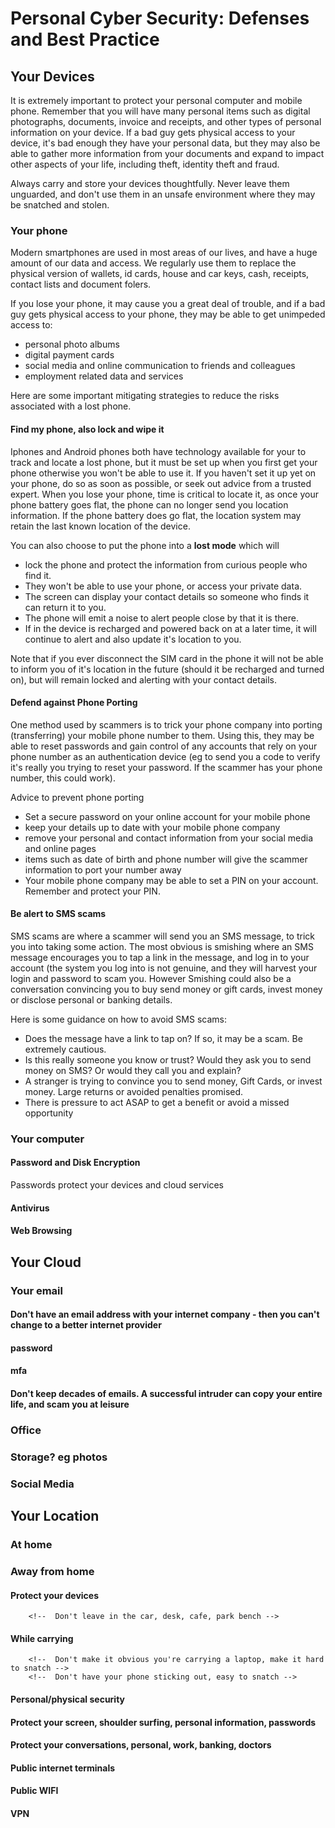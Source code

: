 # Personal Cyber Security: Defenses and Best Practice

## Your Devices
It is extremely important to protect your personal computer and mobile phone. Remember that you will have many personal items such as digital photographs, documents, invoice and receipts, and other types of personal information on your device. If a bad guy gets physical access to your device, it's bad enough they have your personal data, but they may also be able to gather more information from your documents and expand to impact other aspects of your life, including theft, identity theft and fraud.

Always carry and store your devices thoughtfully. Never leave them unguarded, and don't use them in an unsafe environment where they may be snatched and stolen.
### Your phone
Modern smartphones are used in most areas of our lives, and have a huge amount of our data and access. We regularly use them to replace the physical version of wallets, id cards, house and car keys, cash, receipts, contact lists and document folers.

If you lose your phone, it may cause you a great deal of trouble, and if a bad guy gets physical access to your phone, they may be able to get unimpeded access to:
- personal photo albums
- digital payment cards
- social media and online communication to friends and colleagues
- employment related data and services

Here are some important mitigating strategies to reduce the risks associated with a lost phone.
#### Find my phone, also lock and wipe it
Iphones and Android phones both have technology available for your to track and locate a lost phone, but it must be set up when you first get your phone otherwise you won't be able to use it.  If you haven't set it up yet on your phone, do so as soon as possible, or seek out advice from a trusted expert.
When you lose your phone, time is critical to locate it, as once your phone battery goes flat, the phone can no longer send you location information. If the phone battery does go flat, the location system may retain the last known location of the device.

You can also choose to put the phone into a **lost mode** which will
- lock the phone and protect the information from curious people who find it.
 - They won't be able to use your phone, or access your private data.
- The screen can display your contact details so someone who finds it can return it to you.
- The phone will emit a noise to alert people close by that it is there.
- If in the device is recharged and powered back on at a later time, it will continue to alert and also update it's location to you. 

Note that if you ever disconnect the SIM card in the phone it will not be able to inform you of it's location in the future (should it be recharged and turned on), but will remain locked and alerting with your contact details.
#### Defend against Phone Porting
One method used by scammers is to trick your phone company into porting (transferring) your mobile phone number to them. Using this, they may be able to reset passwords and gain control of any accounts that rely on your phone number as an authentication device (eg to send you a code to verify it's really you trying to reset your password. If the scammer has your phone number, this could work).

Advice to prevent phone porting
- Set a secure password on your online account for your mobile phone
- keep your details up to date with your mobile phone company
- remove your personal and contact information from your social media and online pages
 - items such as date of birth and phone number will give the scammer information to port your number away
- Your mobile phone company may be able to set a PIN on your account. Remember and protect your PIN.

#### Be alert to SMS scams
SMS scams are where a scammer will send you an SMS message, to trick you into taking some action. The most obvious is smishing where an SMS message encourages you to tap a link in the message, and log in to your account (the system you log into is not genuine, and they will harvest your login and password to scam you. However Smishing could also be a conversation convincing you to buy send money or gift cards, invest money or disclose personal or banking details.

Here is some guidance on how to avoid SMS scams:
- Does the message have a link to tap on? If so, it may be a scam. Be extremely cautious.
- Is this really someone you know or trust? Would they ask you to send money on SMS? Or would they call you and explain?
- A stranger is trying to convince you to send money, Gift Cards, or invest money. Large returns or avoided penalties promised.
- There is pressure to act ASAP to get a benefit or avoid a missed opportunity

### Your computer

#### Password and Disk Encryption
<!--  prevent logging in to your laptop -->
<!--  If your computer is stolen, your data is still protected -->
<!-- "the bad guy can prove they're you" -->
Passwords protect your devices and cloud services
#### Antivirus
<!--  "someone else running their program on your computer" -->
#### Web Browsing
<!--  Be very careful where your browse, what you are clicking on -->
<!--  terms, conditions, privacy policy -->

## Your Cloud
### Your email
#### Don't have an email address with your internet company - then you can't change to a better internet provider
#### password
#### mfa
#### Don't keep decades of emails. A successful intruder can copy your entire life, and scam you at leisure
### Office
### Storage? eg photos
### Social Media

## Your Location
### At home
### Away from home
#### Protect your devices
		<!--  Don't leave in the car, desk, cafe, park bench -->
#### While carrying
		<!--  Don't make it obvious you're carrying a laptop, make it hard to snatch -->
		<!--  Don't have your phone sticking out, easy to snatch -->
#### Personal/physical security
#### Protect your screen, shoulder surfing, personal information, passwords
#### Protect your conversations, personal, work, banking, doctors
#### Public internet terminals
#### Public WIFI
#### VPN
